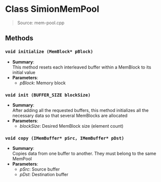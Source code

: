 # Class SimionMemPool
> Source: mem-pool.cpp
## Methods
### ``void initialize (MemBlock* pBlock)``
* **Summary**:  
  This method resets each interleaved buffer within a MemBlock to its initial value  
* **Parameters**:  
  * _pBlock_: Memory block
### ``void init (BUFFER_SIZE blockSize)``
* **Summary**:  
  After adding all the requested buffers, this method initializes all the necessary data so that several MemBlocks are allocated  
* **Parameters**:  
  * _blockSize_: Desired MemBlock size (element count)
### ``void copy (IMemBuffer* pSrc, IMemBuffer* pDst)``
* **Summary**:  
  Copies data from one buffer to another. They must belong to the same MemPool  
* **Parameters**:  
  * _pSrc_: Source buffer
  * _pDst_: Destination buffer
